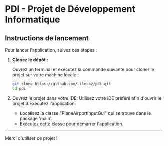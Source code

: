 # PDI - Projet de Développement Informatique

## Instructions de lancement

Pour lancer l'application, suivez ces étapes :

1. **Clonez le dépôt :**

   Ouvrez un terminal et exécutez la commande suivante pour cloner le projet sur votre machine locale :
   ```bash
   git clone https://github.com/Lilecaz/pdi.git
   cd pdi

2. Ouvrez le projet dans votre IDE:
    Utilisez votre IDE préféré afin d'ouvrir le projet
3.Exécutez l'application:
    - Localisez la classe "PlaneAirportInputGui" qui se trouve dans le package 'main'.
    - Exécutez cette classe pour démarrer l'application.

---

Merci d'utiliser ce projet !
